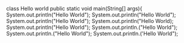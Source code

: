 class Hello world
public static void main(String[] args){
System.out.println("Hello World");
System.out.println("Hello World");
System.out.println("Hello World");
System.out.println("Hello World);
System.out.println("Hello World");
System.out.println.("Hello World");
System.out.println.("Hello World");
System.out.println.('Hello World");

<!---
niranjansomasundaram/niranjansomasundaram is a ✨ special ✨ repository because its `README.md` (this file) appears on your GitHub profile.
You can click the Preview link to take a look at your changes.
--->
